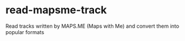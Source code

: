 # read-mapsme-track
Read tracks written by MAPS.ME (Maps with Me) and convert them into popular formats
